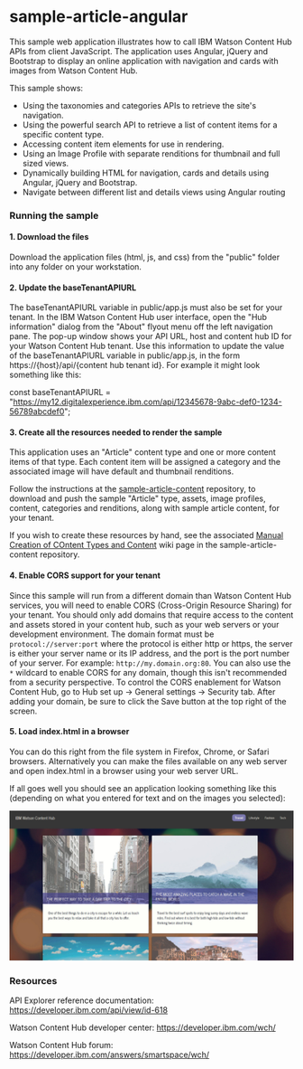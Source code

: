 # sample-article-angular
This sample web application illustrates how to call IBM Watson Content Hub APIs from client JavaScript. The application uses Angular, jQuery and Bootstrap to display an online application with navigation and cards with images from Watson Content Hub.

This sample shows:
* Using the taxonomies and categories APIs to retrieve the site's navigation.
* Using the powerful search API to retrieve a list of content items for a specific content type.
* Accessing content item elements for use in rendering.
* Using an Image Profile with separate renditions for thumbnail and full sized views.
* Dynamically building HTML for navigation, cards and details using Angular, jQuery and Bootstrap.
* Navigate between different list and details views using Angular routing

### Running the sample

#### 1. Download the files

Download the application files (html, js, and css) from the "public" folder into any folder on your workstation.

#### 2. Update the baseTenantAPIURL

The baseTenantAPIURL variable in public/app.js must also be set for your tenant. In the IBM Watson Content Hub user interface, open the "Hub information" dialog from the "About" flyout menu off the left navigation pane. The pop-up window shows your API URL, host and content hub ID for your Watson Content Hub tenant. Use this information to update the value of the baseTenantAPIURL variable in public/app.js, in the form https://{host}/api/{content hub tenant id}.  For example it might look something like this:

const baseTenantAPIURL = "https://my12.digitalexperience.ibm.com/api/12345678-9abc-def0-1234-56789abcdef0";

#### 3. Create all the resources needed to render the sample

This application uses an "Article" content type and one or more content items of that type. Each content item will be assigned a category and the associated image will have default and thumbnail renditions.

Follow the instructions at the [sample-article-content](https://github.com/ibm-wch/sample-article-content) repository, to download and push the sample "Article" type, assets, image profiles, content, categories and renditions, along with sample article content, for your tenant.

If you wish to create these resources by hand, see the associated [Manual Creation of COntent Types and Content](https://github.com/ibm-wch/sample-article-content/wiki/Manual-Creation-of-Content-Types-and-Content) wiki page in the sample-article-content repository.

#### 4. Enable CORS support for your tenant

Since this sample will run from a different domain than Watson Content Hub services, you will need to enable CORS (Cross-Origin Resource Sharing) for your tenant. You should only add domains that require access to the content and assets stored in your content hub, such as your web servers or your development environment. The domain format must be `protocol://server:port` where the protocol is either http or https, the server is either your server name or its IP address, and the port is the port number of your server. For example: `http://my.domain.org:80`. You can also use the `*` wildcard to enable CORS for any domain, though this isn't recommended from a security perspective. To control the CORS enablement for Watson Content Hub, go to Hub set up -> General settings -> Security tab. After adding your domain, be sure to click the Save button at the top right of the screen.

#### 5. Load index.html in a browser

You can do this right from the file system in Firefox, Chrome, or Safari browsers. Alternatively you can make the files available on any web server and open index.html in a browser using your web server URL.

If all goes well you should see an application looking something like this (depending on what you entered for text and on the images you selected):

![sample screenshot](/docs/article-sample-screenshot.jpg?raw=true "Sample screenshot")

### Resources

API Explorer reference documentation: https://developer.ibm.com/api/view/id-618

Watson Content Hub developer center: https://developer.ibm.com/wch/

Watson Content Hub forum: https://developer.ibm.com/answers/smartspace/wch/
